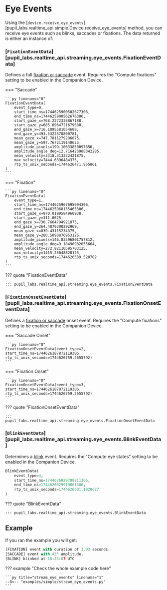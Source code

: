 # Eye Events

<!-- badge:product Neon -->
<!-- badge:companion +2.9.0 -->
<!-- badge:version +1.5.0 -->

Using the [`device.receive_eye_events`][pupil_labs.realtime_api.simple.Device.receive_eye_events] method, you can receive eye events such as blinks, saccades or fixations. The data returned is either an instance of:

### [`FixationEventData`][pupil_labs.realtime_api.streaming.eye_events.FixationEventData]

Defines a full [fixation or saccade](https://docs.pupil-labs.com/neon/data-collection/data-streams/#fixations-saccades) event. Requires the "Compute fixations" setting to be enabled in the Companion Device.

=== "Saccade"

    ```py linenums="0"
    FixationEventData(
    	event_type=0,
    	start_time_ns=1744625900502677306,
    	end_time_ns=1744625900562676306,
    	start_gaze_x=768.2272338867188,
    	start_gaze_y=685.6964721679688,
    	end_gaze_x=716.1095581054688,
    	end_gaze_y=493.5322570800781,
    	mean_gaze_x=747.7811279296875,
    	mean_gaze_y=597.7672119140625,
    	amplitude_pixels=199.10633850097656,
    	amplitude_angle_deg=12.716423988342285,
    	mean_velocity=3318.313232421875,
    	max_velocity=7444.6396484375,
    	rtp_ts_unix_seconds=1744626471.955861
    )
    ```

=== "Fixation"

    ```py linenums="0"
    FixationEventData(
    	event_type=1,
    	start_time_ns=1744625967695094306,
    	end_time_ns=1744625968135465306,
    	start_gaze_x=870.0199584960938,
    	start_gaze_y=311.0625,
    	end_gaze_x=730.7664794921875,
    	end_gaze_y=264.4870300292969,
    	mean_gaze_x=839.43115234375,
    	mean_gaze_y=280.5098876953125,
    	amplitude_pixels=146.83596801757812,
    	amplitude_angle_deg=9.18490982055664,
    	mean_velocity=272.82110595703125,
    	max_velocity=1415.25048828125,
    	rtp_ts_unix_seconds=1744626539.528702
    )
    ```

??? quote "FixationEventData"

    ::: pupil_labs.realtime_api.streaming.eye_events.FixationEventData

### [`FixationOnsetEventData`][pupil_labs.realtime_api.streaming.eye_events.FixationOnsetEventData]

Defines a [fixation or saccade](https://docs.pupil-labs.com/neon/data-collection/data-streams/#fixations-saccades) onset event. Requires the "Compute fixations" setting to be enabled in the Companion Device.

=== "Saccade Onset"

    ```py linenums="0"
    FixationOnsetEventData(event_type=2, start_time_ns=1744626187872119306, rtp_ts_unix_seconds=1744626759.2655792)
    ```

=== "Fixation Onset"

    ```py linenums="0"
    FixationOnsetEventData(event_type=3, start_time_ns=1744626187872119306, rtp_ts_unix_seconds=1744626759.2655792)
    ```

??? quote "FixationOnsetEventData"

    ::: pupil_labs.realtime_api.streaming.eye_events.FixationOnsetEventData

### [`BlinkEventData`][pupil_labs.realtime_api.streaming.eye_events.BlinkEventData]

Determines a [blink](https://docs.pupil-labs.com/neon/data-collection/data-streams/#blinks) event. Requires the "Compute eye states" setting to be enabled in the Companion Device.

```py linenums="0"
BlinkEventData(
	event_type=4,
	start_time_ns=1744626029708811306,
	end_time_ns=1744626029919061306,
	rtp_ts_unix_seconds=1744626601.1020627
)
```

??? quote "BlinkEventData"

    ::: pupil_labs.realtime_api.streaming.eye_events.BlinkEventData

## Example

If you ran the example you will get:

```py linenums="0"
[FIXATION] event with duration of 3.93 seconds.
[SACCADE] event with 43° amplitude.
[BLINK] blinked at 10:35:07 UTC
```

??? example "Check the whole example code here"

    ```py title="stream_eye_events" linenums="1"
    --8<-- "examples/simple/stream_eye_events.py"
    ```
